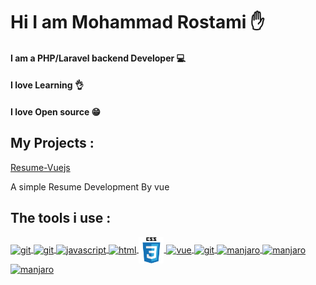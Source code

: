 # Hi I am Mohammad Rostami :hand:

#### I am a PHP/Laravel backend Developer :computer:
#### I love Learning :ok_hand:
#### I love Open source :grin:

## My Projects :

[Resume-Vuejs](https://github.com/mohammadrostamiorg/resume-vuejs)  
<p> A simple Resume Development By vue</p>

## The tools i use :

<a href="https://php.net">
    <img align="center" src="https://www.php.net/images/logos/new-php-logo.png" alt="git" height="40" width="40" />
</a>
<a href="https://laravel.com/">
    <img align="center" src="https://img.icons8.com/ios/344/fa314a/laravel.png" alt="git" height="40" width="40" />
</a>
<a href="https://www.javascript.com/">
    <img align="center" src="https://cdn.iconscout.com/icon/free/png-512/javascript-2752148-2284965.png" alt="javascript" height="40" width="40" />
</a>
<a href="https://www.w3schools.com/html/">
    <img align="center" src="https://img.icons8.com/color/344/html-5--v1.png" alt="html" height="40" width="40" />
</a>
    
<a href="https://www.w3schools.com/css/">
    <img align="center" src="https://raw.githubusercontent.com/github/explore/6c6508f34230f0ac0d49e847a326429eefbfc030/topics/css/css.png" alt="css" height="42" width="40" />
</a>
<a href="https://vuejs.org">
    <img align="center" src="https://cdn.iconscout.com/icon/free/png-512/vue-282497.png" alt="vue" height="40" width="40" />
</a>
<a href="https://git-scm.com/">
    <img align="center" src="https://upload.wikimedia.org/wikipedia/commons/thumb/3/3f/Git_icon.svg/1024px-Git_icon.svg.png" alt="git" height="40" width="40" />
</a>
<a href="https://manjaro.org/">
    <img align="center" src="https://manjaro.org/img/logo.svg" alt="manjaro" height="40" width="40" />
</a>
<a href="https://getcomposer.org">
    <img align="center" src="https://www.seekpng.com/png/full/258-2582840_composer-logo-php-composer.png" alt="manjaro" height="40" width="40" />
</a>
<a href="https://regexr.com">
    <img align="center" src="https://cdn.icon-icons.com/icons2/2148/PNG/512/regex_icon_132036.png" alt="manjaro" height="40" width="40" />
</a>
